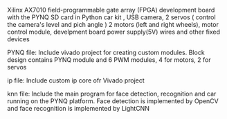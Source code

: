 Xilinx AX7010 field-programmable gate array (FPGA) development board with the PYNQ SD card in Python
car kit , USB camera, 2 servos ( control the camera's level and pich angle )
2 motors (left and right wheels), motor control module, develpment board power supply(5V)
wires and other fixed devices

PYNQ file:
Include vivado project for creating custom modules.
Block design contains PYNQ module and 6 PWM modules, 4 for motors, 2 for servos

ip file:
Include custom ip core ofr Vivado project

knn file:
Include the main program for face detection, recognition and car running on the PYNQ platform.
Face detection is implemented by OpenCV and face recognition is implemented by LightCNN
